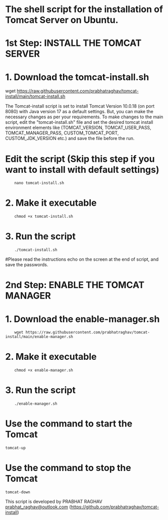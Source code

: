 # The shell script for the installation of Tomcat Server on Ubuntu.

# 1st Step: INSTALL THE TOMCAT SERVER

  # 1. Download the tomcat-install.sh
  wget https://raw.githubusercontent.com/prabhatraghav/tomcat-install/main/tomcat-install.sh

  The Tomcat-install script is set to install Tomcat Version 10.0.18 (on port 8080) with Java version 17 as a default settings. But, you can make the necessary changes as per your requirements. To make changes to the main script, edit the "tomcat-install.sh" file and set the desired tomcat install environment elements like (TOMCAT_VERSION, TOMCAT_USER_PASS, TOMCAT_MANAGER_PASS, CUSTOM_TOMCAT_PORT, CUSTOM_JDK_VERSION etc.) and save the file before the run.
  
  # Edit the script (Skip this step if you want to install with default settings)
        nano tomcat-install.sh

  # 2. Make it executable
        chmod +x tomcat-install.sh

  # 3. Run the script
        ./tomcat-install.sh

#Please read the instructions echo on the screen at the end of script, and save the passwords.



# 2nd Step: ENABLE THE TOMCAT MANAGER

  # 1. Download the enable-manager.sh
        wget https://raw.githubusercontent.com/prabhatraghav/tomcat-install/main/enable-manager.sh

  # 2. Make it executable
        chmod +x enable-manager.sh

  # 3. Run the script
        ./enable-manager.sh

# Use the command to start the Tomcat
    tomcat-up

# Use the command to stop the Tomcat
    tomcat-down

  
This script is developed by PRABHAT RAGHAV prabhat_raghav@outlook.com (https://github.com/prabhatraghav/tomcat-install)
